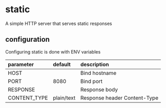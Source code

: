 # static

A simple HTTP server that serves static responses

## configuration

Configuring static is done with ENV variables

| parameter    | default    | description                  |
|:-------------|:-----------|:-----------------------------|
| HOST         |            | Bind hostname                |
| PORT         | 8080       | Bind port                    |
| RESPONSE     |            | Response body                |
| CONTENT_TYPE | plain/text | Response header Content-Type |